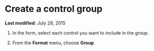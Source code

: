
# Create a control group

 **Last modified:** July 28, 2015



1. In the form, select each control you want to include in the group.
    
2. From the  **Format** menu, choose **Group**.
    

